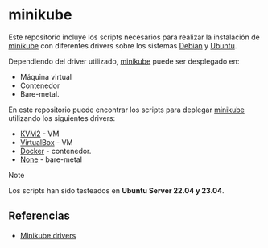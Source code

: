 # minikube

Este repositorio incluye los scripts necesarios para realizar la instalación de [minikube][1] con diferentes drivers sobre los sistemas [Debian][2] y [Ubuntu][3].

Dependiendo del driver utilizado, [minikube][1] puede ser desplegado en:

- Máquina virtual
- Contenedor
- Bare-metal.

En este repositorio puede encontrar los scripts para deplegar [minikube][1] utilizando los siguientes drivers:

- [KVM2](./scripts/driver_kvm2/) - VM
- [VirtualBox](./scripts/driver_virtualbox/) - VM
- [Docker](./scripts/driver_docker/) - contenedor.
- [None](./scripts/driver_none/) - bare-metal

> [!NOTE]
> Los scripts han sido testeados en **Ubuntu Server 22.04 y 23.04**.

## Referencias

- [Minikube drivers](https://minikube.sigs.k8s.io/docs/drivers/)

[1]: https://minikube.sigs.k8s.io
[2]: https://www.debian.org/index.es.html
[3]: https://ubuntu.com/